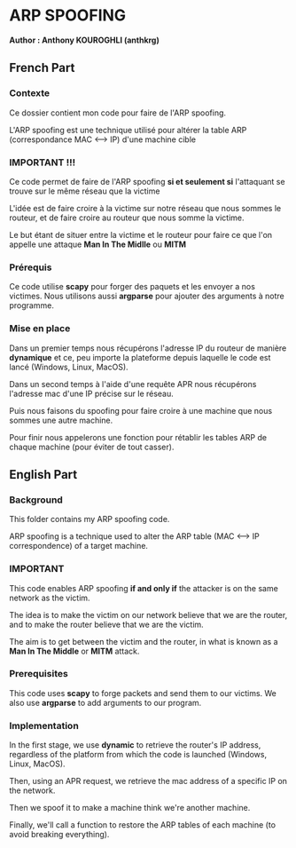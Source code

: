 # ARP SPOOFING

**Author : Anthony KOUROGHLI (anthkrg)**

## French Part

### Contexte

Ce dossier contient mon code pour faire de l'ARP spoofing.

L'ARP spoofing est une technique utilisé pour altérer la table ARP (correspondance MAC <--> IP) d'une machine cible

### **IMPORTANT !!!**

Ce code permet de faire de l'ARP spoofing **si et seulement si** l'attaquant se trouve sur le même réseau que la victime

L'idée est de faire croire à la victime sur notre réseau que nous sommes le routeur, et de faire croire au routeur que nous somme la victime.

Le but étant de situer entre la victime et le routeur pour faire ce que l'on appelle une attaque **Man In The Midlle** ou **MITM**

### Prérequis

Ce code utilise **scapy** pour forger des paquets et les envoyer a nos victimes. Nous utilisons aussi **argparse** pour ajouter des arguments à notre programme.

### Mise en place

Dans un premier temps nous récupérons l'adresse IP du routeur de manière **dynamique** et ce, peu importe la plateforme depuis laquelle le code est lancé (Windows, Linux, MacOS).

Dans un second temps à l'aide d'une requête APR nous récupérons l'adresse mac d'une IP précise sur le réseau.

Puis nous faisons du spoofing pour faire croire à une machine que nous sommes une autre machine.

Pour finir nous appelerons une fonction pour rétablir les tables ARP de chaque machine (pour éviter de tout casser).

## English Part

### Background

This folder contains my ARP spoofing code.

ARP spoofing is a technique used to alter the ARP table (MAC <--> IP correspondence) of a target machine.

### **IMPORTANT**

This code enables ARP spoofing **if and only if** the attacker is on the same network as the victim.

The idea is to make the victim on our network believe that we are the router, and to make the router believe that we are the victim.

The aim is to get between the victim and the router, in what is known as a **Man In The Middle** or **MITM** attack.

### Prerequisites

This code uses **scapy** to forge packets and send them to our victims. We also use **argparse** to add arguments to our program.

### Implementation

In the first stage, we use **dynamic** to retrieve the router's IP address, regardless of the platform from which the code is launched (Windows, Linux, MacOS).

Then, using an APR request, we retrieve the mac address of a specific IP on the network.

Then we spoof it to make a machine think we're another machine.

Finally, we'll call a function to restore the ARP tables of each machine (to avoid breaking everything).
